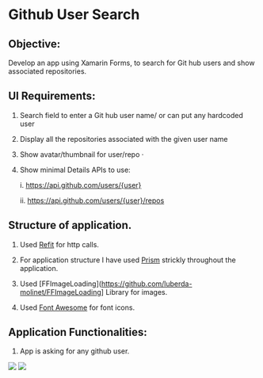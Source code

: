 # Github User Search

## Objective:
Develop an app using Xamarin Forms, to search for Git hub users and show associated repositories. 

## UI Requirements:

1. Search field to enter a Git hub user name/ or can put any hardcoded user 

2. Display all the repositories associated with the given user name  

3. Show avatar/thumbnail for user/repo · 

4. Show minimal Details APIs to use: 

    i. https://api.github.com/users/{user}
  
    ii. https://api.github.com/users/{user}/repos
    

## Structure of application. 


1. Used [Refit](https://github.com/reactiveui/refit) for http calls.

2. For application structure I have used [Prism](https://github.com/PrismLibrary/Prism) strickly throughout the application. 

3. Used [FFImageLoading](https://github.com/luberda-molinet/FFImageLoading] Library for images. 

4. Used [Font Awesome](https://fontawesome.com/) for font icons. 


## Application Functionalities:


1. App is asking for any github user. 

<div class="center" >
    <image src="Screenshoots/IOS/2020-04-22_11-51-55-PM.png"/>
    <image src="Screenshoots/Android/2020-04-22_11-51-55-PM.png"/>
</div>

